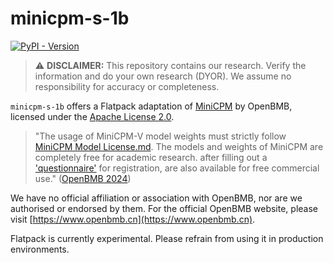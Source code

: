 # minicpm-s-1b

[![PyPI - Version](https://img.shields.io/pypi/v/flatpack)](https://pypi.org/project/flatpack/)

> :warning: **DISCLAIMER:** This repository contains our research. Verify the information and do your own research (DYOR). We assume no responsibility for accuracy or completeness.

`minicpm-s-1b` offers a Flatpack adaptation of [MiniCPM](https://github.com/OpenBMB/MiniCPM) by OpenBMB, licensed under the [Apache License 2.0](https://github.com/OpenBMB/MiniCPM/blob/main/LICENSE).

> "The usage of MiniCPM-V model weights must strictly follow [MiniCPM Model License.md](https://github.com/OpenBMB/MiniCPM/blob/main/MiniCPM%20Model%20License.md). The models and weights of MiniCPM are completely free for academic research. after filling out a ['questionnaire'](https://modelbest.feishu.cn/share/base/form/shrcnpV5ZT9EJ6xYjh3Kx0J6v8g) for registration, are also available for free commercial use." ([OpenBMB 2024](https://github.com/OpenBMB/MiniCPM/blob/main/README-en.md))

We have no official affiliation or association with OpenBMB, nor are we authorised or endorsed by them. For the official OpenBMB website, please visit [https://www.openbmb.cn](https://www.openbmb.cn).

Flatpack is currently experimental. Please refrain from using it in production environments.